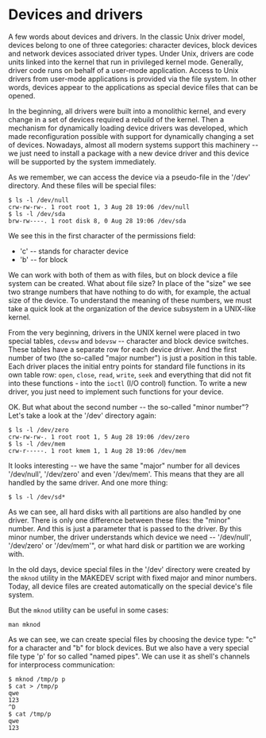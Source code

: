 # Devices and drivers

A few words about devices and drivers. In the classic Unix driver model, devices belong to one of three categories: character devices, block devices and network devices  associated driver types. Under Unix, drivers are code units linked into the kernel that run in privileged kernel mode. Generally, driver code runs on behalf of a user-mode application. Access to Unix drivers from user-mode applications is provided via the file system. In other words, devices appear to the applications as special device files that can be opened.

In the beginning, all drivers were built into a monolithic kernel, and every change in a set of devices required a rebuild of the kernel. Then a mechanism for dynamically loading device drivers was developed, which made reconfiguration possible with support for dynamically changing a set of devices. Nowadays, almost all modern systems support this machinery -- we just need to install a package with a new device driver and this device will be supported by the system immediately.

As we remember, we can access the device via a pseudo-file in the '/dev' directory. And these files will be special files:
```
$ ls -l /dev/null 
crw-rw-rw-. 1 root root 1, 3 Aug 28 19:06 /dev/null
$ ls -l /dev/sda  
brw-rw----. 1 root disk 8, 0 Aug 28 19:06 /dev/sda
```
We see this in the first character of the permissions field:
* 'c' -- stands for character device
* 'b' -- for block

We can work with both of them as with files, but on block device a file system can be created. What about file size? In place of the "size" we see two strange numbers that have nothing to do with, for example, the actual size of the device. To understand the meaning of these numbers, we must take a quick look at the organization of the device subsystem in a UNIX-like kernel.

From the very beginning, drivers in the UNIX kernel were placed in two special tables, `cdevsw` and `bdevsw` -- character and block device switches. These tables have a separate row for each device driver. And the first number of two (the so-called "major number") is just a position in this table. Each driver places the initial entry points for standard file functions in its own table row: `open`, `close`, `read`, `write`, `seek` and everything that did not fit into these functions - into the `ioctl` (I/O control) function. To write a new driver, you just need to implement such functions for your device.

OK. But what about the second number -- the so-called "minor number"? Let's take a look at the '/dev' directory again:
```
$ ls -l /dev/zero 
crw-rw-rw-. 1 root root 1, 5 Aug 28 19:06 /dev/zero
$ ls -l /dev/mem 
crw-r-----. 1 root kmem 1, 1 Aug 28 19:06 /dev/mem
```
It looks interesting -- we have the same "major" number for all devices '/dev/null', '/dev/zero' and even '/dev/mem'. This means that they are all handled by the same driver. And one more thing:
```
$ ls -l /dev/sd*
```
As we can see, all hard disks with all partitions are also handled by one driver. There is only one difference between these files: the "minor" number. And this is just a parameter that is passed to the driver. By this minor number, the driver understands which device we need -- '/dev/null', '/dev/zero' or '/dev/mem'", or what hard disk or partition we are working with.

In the old days, device special files in the '/dev' directory were created by the `mknod` utility in the MAKEDEV script with fixed major and minor numbers. Today, all device files are created automatically on the special device's file system.

But the `mknod` utility can be useful in some cases:
```
man mknod
```
As we can see, we can create special files by choosing the device type: "c" for a character and "b" for block devices. But we also have a very special file type 'p' for so called "named pipes". We can use it as shell's channels for interprocess communication:
```
$ mknod /tmp/p p
$ cat > /tmp/p
qwe
123
^D
$ cat /tmp/p
qwe
123
```

